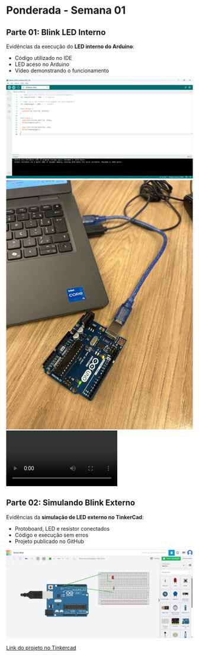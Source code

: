 # Ponderada - Semana 01

## Parte 01: Blink LED Interno

Evidências da execução do **LED interno do Arduino**:  
- Código utilizado no IDE  
- LED aceso no Arduino  
- Vídeo demonstrando o funcionamento

![Código Blink LED Interno](assets/print-codigo.png)  
![LED Ligado](assets/led-ligado.jpeg)  
![Vídeo do LED funcionando](assets/video-led-ligado.mp4)

## Parte 02: Simulando Blink Externo

Evidências da **simulação de LED externo no TinkerCad**:  
- Protoboard, LED e resistor conectados  
- Código e execução sem erros  
- Projeto publicado no GitHub

![Projeto TinkerCad](assets/print-tinkercad.png)  

[Link do projeto no Tinkercad](https://www.tinkercad.com/things/d0EFkrjnstS/editel?returnTo=%2Fdashboard%2Fdesigns%2Fcircuits&sharecode=ErMIxDSmDcH8OgxXiy2VDw8EUhbafbSkIGiJgShhnZ0)
